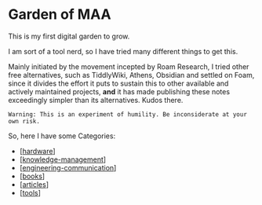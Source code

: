 # Garden of MAA

This is my first digital garden to grow.

I am sort of a tool nerd, so I have tried many different things to get this. 

Mainly initiated by the movement incepted by Roam Research, I tried other free alternatives, such as TiddlyWiki, Athens, Obsidian and settled on Foam, since it divides the effort it puts to sustain this to other available and actively maintained projects, **and** it has made publishing these notes exceedingly simpler than its alternatives. Kudos there.

    Warning: This is an experiment of humility. Be inconsiderate at your own risk.

So, here I have some Categories:

- [[hardware]] 
- [[knowledge-management]]
- [[engineering-communication]]
- [[books]]
- [[articles]]
- [[tools]]

[//begin]: # "Autogenerated link references for markdown compatibility"
[hardware]: hardware.md "Hardware"
[knowledge-management]: knowledge-management.md "Knowledge Management"
[engineering-communication]: engineering-communication.md "Engineering Communication"
[books]: books.md "Books"
[articles]: articles.md "Thoughts on Articles"
[tools]: tools.md "Tools"
[//end]: # "Autogenerated link references"